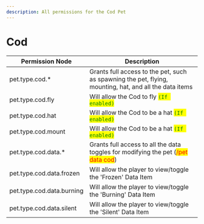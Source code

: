 ```yaml
---
description: All permissions for the Cod Pet
---
```



# Cod
| Permission Node | Description |
| - | - |
| pet.type.cod.* | Grants full access to the pet, such as spawning the pet, flying, mounting, hat, and all the data items |
| pet.type.cod.fly | Will allow the Cod to fly <mark style="color:green;">`(If enabled)`</mark> |
| pet.type.cod.hat | Will allow the Cod to be a hat <mark style="color:green;">`(If enabled)`</mark> |
| pet.type.cod.mount | Will allow the Cod to be a hat <mark style="color:green;">`(If enabled)`</mark> |
| pet.type.cod.data.* | Grants full access to all the data toggles for modifying the pet (<mark style="color:red;">/pet data cod</mark>) |
| pet.type.cod.data.frozen | Will allow the player to view/toggle the 'Frozen' Data Item |
| pet.type.cod.data.burning | Will allow the player to view/toggle the 'Burning' Data Item |
| pet.type.cod.data.silent | Will allow the player to view/toggle the 'Silent' Data Item |

